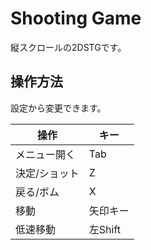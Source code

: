 # Shooting Game
縦スクロールの2DSTGです。
## 操作方法
設定から変更できます。

| 操作 | キー |
| --- | --- |
| メニュー開く | Tab |
| 決定/ショット | Z |
| 戻る/ボム | X |
| 移動 | 矢印キー |
| 低速移動 | 左Shift |
